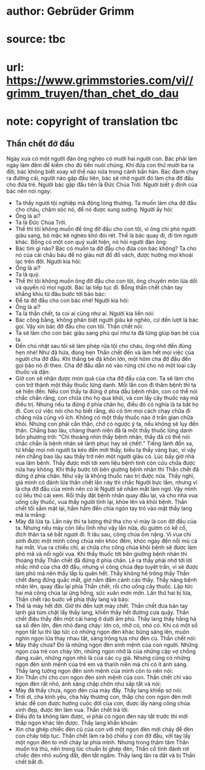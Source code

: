 # author: Gebrüder Grimm
# source: tbc
# url: https://www.grimmstories.com/vi//grimm_truyen/than_chet_do_dau
# note: copyright of translation tbc

## Thần chết đỡ đầu 

Ngày xưa có một người đàn ông nghèo có mười hai người con. Bác phải làm
ngày làm đêm để kiếm cho đủ tiền nuôi chúng. Khi đứa con thứ mười ba ra
đời, bác không biết xoay xở thế nào nữa trong cảnh bần hàn. Bác đành
chạy ra đường cái, người nào gặp đầu tiên, bác sẽ nhờ người đó làm cha
đỡ đầu cho đứa trẻ. Người bác gặp đầu tiên là Đức Chúa Trời. Người biết
ý định của bác nên nói ngay:
- Ta thấy ngươi tội nghiệp mà động lòng thương. Ta muốn làm cha đỡ đầu
cho cháu, chăm sóc nó, để nó được sung sướng.
Người ấy hỏi:
- Ông là ai?
- Ta là Đức Chúa Trời.
- Thế thì tôi không muốn để ông đỡ đầu cho con tôi, vì ông chỉ phò người
giàu sang, bỏ mặc kẻ nghèo khó đói rét.
Thế là bác quay đi, đi tìm người khác. Bỗng có một con quỷ xuất hiện, nó
hỏi người đàn ông:
- Bác tìm gì nào? Bác có muốn ta đỡ đầu cho đứa con bác không? Ta cho nó
của cải châu báu để nó giàu nứt đố đổ vách, được hưởng mọi khoái lạc
trên đời.
Người kia hỏi:
- Ông là ai?
- Ta là quỷ.
- Thế thì tôi không muốn ông đỡ đầu cho con tôi, ông chuyên môn lừa dối
và quyến rũ mọi người.
Bác lại tiếp tục đi. Bỗng thần chết chân tay khẳng khiu từ đâu bước tới
bảo bác:
- Để ta đỡ đầu cho con bác nhé!
Người kia hỏi:
- Ông là ai?
- Ta là thần chết, ta coi ai cũng như ai.
Người kia liền nói:
- Bác công bằng, không phân biệt người giàu kẻ nghèo, cứ đến lượt là bác
gọi. Vậy xin bác đỡ đầu cho con tôi.
Thần chết nói:
- Ta sẽ làm cho con bác giàu sang phú quí như ta đã từng giúp bạn bè của
ta.
- Đến chủ nhật sau tôi sẽ làm phép rửa tội cho cháu, ông nhớ đến đúng
hẹn nhé!
Như đã hứa, đúng hẹn Thần chết đến và làm hết mọi việc của người cha đỡ
đầu.
Khi thằng bé đã khôn lớn, một hôm cha đỡ đầu đến gọi bảo nó đi theo. Cha
đỡ đầu dẫn nó vào rừng chỉ cho nó một loại cây thuốc và dặn:
- Giờ con sẽ nhận được món quà của cha đỡ đầu của con. Ta sẽ làm cho con
trở thành một thầy thuốc lừng danh. Mỗi lần con đi thăm bệnh thì ta sẽ
hiện đến. Nếu con thấy ta đứng ở phía đầu bệnh nhân, con có thể nói chắc
chắn rằng, con chữa cho họ qua khỏi, và con lấy cây thuốc này mà điều
trị. Nhưng nếu ta đứng ở phía chân họ, điều đó có nghĩa là ta bắt họ đi.
Con cứ việc nói cho họ biết rằng, dù có tìm mọi cách chạy chữa đi chăng
nữa cũng vô ích. Không có một thầy thuốc nào ở trần gian chữa khỏi.
Nhưng con phải cẩn thận, chớ có ngược ý ta, nếu không sẽ lụy đến thân.
Chẳng bao lâu, chàng thanh niên đã là một thầy thuốc lừng danh bốn
phương trời: "Chỉ thoáng nhìn thấy bệnh nhân, thầy đã có thể nói chắc
chắn là bệnh nhân sẽ lành phục hay sẽ chết!."
Tiếng lành đồn xa, từ khắp mọi nơi người ta kéo đến mời thầy, biếu tạ
thầy vàng bạc, vì vậy nên chẳng bao lâu sau thầy trở nên một người giàu
có.
Lúc bấy giờ nhà vua lâm bệnh. Thầy được mời tới xem liệu bệnh tình còn
cứu chữa được nữa hay không. Khi thầy bước tới bên giường bệnh nhân thì
Thần chết đã đứng ở phía chân. Như vậy là không thuốc nào trị được nữa.
Thầy nghĩ, giá mình có đánh lừa thần chết lần này thì chắc Người bực
lắm, nhưng vì là cha đỡ đầu của mình nên có lẽ Người sẽ nhắm mắt làm
ngơ. Vậy mình cứ liều thử cái xem. Rồi thầy đặt bệnh nhân quay đầu lại,
và cho nhà vua uống cây thuốc, vua thấy người tỉnh lại, khỏe lên và khỏi
bệnh.
Thần chết tối sầm mặt lại, hầm hầm đến chỉa ngón tay trỏ vào mặt thầy
lang mà la mắng:
- Mày đã lừa ta. Lần này thì ta lượng thứ tha cho vì mày là con đỡ đầu
của ta. Nhưng nếu mày còn liều lĩnh như vậy lần nữa, dù gươm có kề cổ,
đích thân ta sẽ bắt ngươi đi.
Ít lâu sau, công chúa ốm nặng. Vì vua chỉ sinh được một mình công chúa
nên khóc đêm, khóc ngày đến nỗi mù cả hai mắt. Vua ra chiếu chỉ, ai chữa
cho công chúa khỏi bệnh sẽ được làm phò mã và nối ngôi vua. Khi thầy
thuốc tới bên giường bệnh nhân thì thoáng thấy Thần chết đã đứng ở phía
chân. Lẽ ra thầy phải nhớ tới lời nhắc nhở của cha đỡ đầu, nhưng vì công
chúa đẹp tuyệt trần, vì sẽ được làm phò mã nên thầy lấp lú quên hết.
Thầy không hề trông thấy Thần chết đang đứng quắc mắt, giơ nắm đấm cảnh
cáo thầy. Thầy nâng bệnh nhân lên, quay đầu lại phía Thần chết, rồi cho
uống cây thuốc. Lập tức hai má công chúa lại ửng hồng, sức xuân mơn
mởn.
Lần thứ hai bị lừa, Thần chết rảo bước về phía thầy lang và bảo:
- Thế là mày hết đời. Giờ thì đến lượt mày chết.
Thần chết đưa bàn tay lạnh giá túm chặt lấy thầy lang, khiến thầy hết
đường cựa quậy. Thần chết điệu thầy đến một cái hang ở dưới âm phủ. Thầy
lang thấy hằng hà sa số đèn lớn, đèn nhỏ đang cháy: lớn có, nhỡ có, nhỏ
có. Khi có một số ngọn tắt lụi thì lập tức có những ngọn đèn khác bừng
sáng lên, muôn nghìn ngọn lửa thay nhau tắt, sáng trông tựa như đèn cù.
Thần chết nói:
- Mày thấy chưa? Đó là những ngọn đèn sinh mệnh của con người. Những
ngọn của trẻ con cháy lớn, những ngọn nhỡ là của những cặp vợ chồng đang
xuân, những ngọn nhỏ là của các cụ già. Nhưng cũng có những ngọn đèn
sinh mệnh của trẻ em và thanh niên mà chỉ có ít ánh sáng.
Thầy lang tưởng ngọn đèn sinh mệnh của mình còn to nên nói:
- Xin Thần chỉ cho con ngọn đèn sinh mệnh của con.
Thần chết chỉ vào ngọn đèn rất nhỏ, ánh sáng chập chờn như sắp tắt và
nói:
- Mày đã thấy chưa, ngọn đèn của mày đấy.
Thầy lang khiếp sợ nói:
- Trời ơi, cha kính yêu, cha hãy thương con, thắp cho con ngọn đèn mới
khác để con được hưởng cuộc đời của con, được lấy nàng công chúa xinh
đẹp, được lên làm vua.
Thần chết trả lời:
- Điều đó ta không làm được, vì phải có ngọn đèn này tắt trước thì mới
thắp ngọn khác lên được.
Thầy lang khẩn khoản:
- Xin cha ghép chiếc đèn cũ của con với một ngọn đèn mới cháy để đèn con
cháy tiếp tục.
Thần chết làm ra bộ chiều ý con đỡ đầu, với tay lấy một ngọn đèn to mới
cháy lại phía mình. Nhưng trong thâm tâm Thần muốn trả thù, nên trong
lúc chuẩn bị ghép đèn, Thần cố tình đánh rơi chiếc đèn nhỏ xuống đất,
đèn tắt ngấm. Thầy lang lăn ra đất và bị Thần chết bắt đi.
